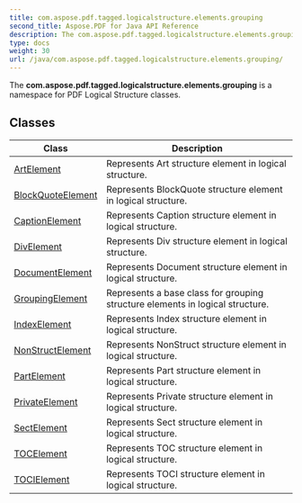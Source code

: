 ```yaml
---
title: com.aspose.pdf.tagged.logicalstructure.elements.grouping
second_title: Aspose.PDF for Java API Reference
description: The com.aspose.pdf.tagged.logicalstructure.elements.grouping  is a namespace for PDF Logical Structure classes.
type: docs
weight: 30
url: /java/com.aspose.pdf.tagged.logicalstructure.elements.grouping/
---
```


The  **com.aspose.pdf.tagged.logicalstructure.elements.grouping**   is a namespace for PDF Logical Structure classes.


## Classes

| Class | Description |
| --- | --- |
| [ArtElement](../com.aspose.pdf.tagged.logicalstructure.elements.grouping/artelement) | Represents Art structure element in logical structure. |
| [BlockQuoteElement](../com.aspose.pdf.tagged.logicalstructure.elements.grouping/blockquoteelement) | Represents BlockQuote structure element in logical structure. |
| [CaptionElement](../com.aspose.pdf.tagged.logicalstructure.elements.grouping/captionelement) | Represents Caption structure element in logical structure. |
| [DivElement](../com.aspose.pdf.tagged.logicalstructure.elements.grouping/divelement) | Represents Div structure element in logical structure. |
| [DocumentElement](../com.aspose.pdf.tagged.logicalstructure.elements.grouping/documentelement) | Represents Document structure element in logical structure. |
| [GroupingElement](../com.aspose.pdf.tagged.logicalstructure.elements.grouping/groupingelement) | Represents a base class for grouping structure elements in logical structure. |
| [IndexElement](../com.aspose.pdf.tagged.logicalstructure.elements.grouping/indexelement) | Represents Index structure element in logical structure. |
| [NonStructElement](../com.aspose.pdf.tagged.logicalstructure.elements.grouping/nonstructelement) | Represents NonStruct structure element in logical structure. |
| [PartElement](../com.aspose.pdf.tagged.logicalstructure.elements.grouping/partelement) | Represents Part structure element in logical structure. |
| [PrivateElement](../com.aspose.pdf.tagged.logicalstructure.elements.grouping/privateelement) | Represents Private structure element in logical structure. |
| [SectElement](../com.aspose.pdf.tagged.logicalstructure.elements.grouping/sectelement) | Represents Sect structure element in logical structure. |
| [TOCElement](../com.aspose.pdf.tagged.logicalstructure.elements.grouping/tocelement) | Represents TOC structure element in logical structure. |
| [TOCIElement](../com.aspose.pdf.tagged.logicalstructure.elements.grouping/tocielement) | Represents TOCI structure element in logical structure. |
